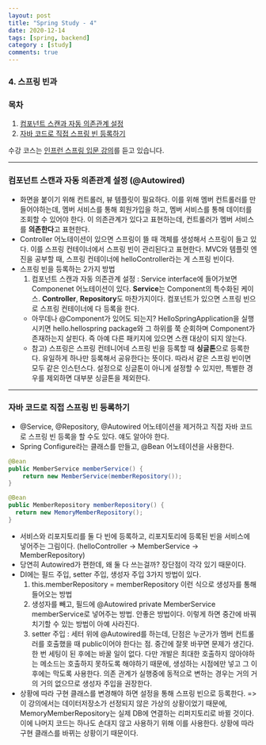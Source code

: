```yaml
---
layout: post
title: "Spring Study - 4"
date: 2020-12-14
tags: [spring, backend]
category : [study]
comments: true
---
```


### 4. 스프링 빈과

### 목차  
1. <a href="#1">컴포넌트 스캔과 자동 의존관계 설정</a>  
2. <a href="#2">자바 코드로 직접 스프링 빈 등록하기</a>

수강 코스는 <a href="https://www.inflearn.com/course/%EC%8A%A4%ED%94%84%EB%A7%81-%EC%9E%85%EB%AC%B8-%EC%8A%A4%ED%94%84%EB%A7%81%EB%B6%80%ED%8A%B8/">인프런 스프링 입문 강의</a>를 듣고 있습니다.  

---
<a name="1"></a>
### 컴포넌트 스캔과 자동 의존관계 설정 (@Autowired)
- 화면을 붙이기 위해 컨트롤러, 뷰 템플릿이 필요하다. 이를 위해 멤버 컨트롤러를 만들어야하는데, 멤버 서비스를 통해 회원가입을 하고, 멤버 서비스를 통해 데이터를 조회할 수 있어야 한다. 이 의존관계가 있다고 표현하는데, 컨트롤러가 멤버 서비스를 **의존한다**고 표현한다.
- Controller 어노테이션이 있으면 스프링이 뜰 때 객체를 생성해서 스프링이 들고 있다. 이를 스프링 컨테이너에서 스프링 빈이 관리된다고 표현한다. MVC와 템플릿 엔진을 공부할 때, 스프링 컨테이너에 helloController라는 게 스프링 빈이다.
- 스프링 빈을 등록하는 2가지 방법
  1. 컴포넌트 스캔과 자동 의존관계 설정 : Service interface에 들어가보면 Componenet 어노테이션이 있다. **Service**는 Component의 특수화된 케이스. **Controller**, **Repository**도 마찬가지이다. 컴포넌트가 있으면 스프링 빈으로 스프링 컨테이너에 다 등록을 한다.
    - 아무데나 @Component가 있어도 되는지? HelloSpringApplication을 실행시키면 hello.hellospring package와 그 하위를 쭉 순회하며 Component가 존재하는지 살핀다. 즉 아예 다른 패키지에 있으면 스캔 대상이 되지 않는다.
    - 참고) 스프링은 스프링 컨테니어네 스프링 빈을 등록할 때 **싱글톤**으로 등록한다. 유일하게 하나만 등록해서 공유한다는 뜻이다. 따라서 같은 스프링 빈이면 모두 같은 인스턴스다. 설정으로 싱글톤이 아니게 설정할 수 있지만, 특별한 경우를 제외하면 대부분 싱글톤을 제외한다.

---
<a name="2"></a>
### 자바 코드로 직접 스프링 빈 등록하기
- @Service, @Repository, @Autowired 어노테이션을 제거하고 직접 자바 코드로 스프링 빈 등록을 할 수도 있다. 얘도 알아야 한다.
- Spring Configure라는 클래스를 만들고, @Bean 어노테이션을 사용한다.

```java
@Bean
public MemberService memberService() {
    return new MemberService(memberRepository());
}

@Bean
public MemberRepository memberRepository() {
  return new MemoryMemberRepository();
}
```

- 서비스와 리포지토리를 둘 다 빈에 등록하고, 리포지토리에 등록된 빈을 서비스에 넣어주는 그림이다. (helloController -> MemberService -> MemberRepository)
- 당연히 Autowired가 편한데, 왜 둘 다 쓰는걸까? 장단점이 각각 있기 때문이다.
- DI에는 필드 주입, setter 주입, 생성자 주입 3가지 방법이 있다.
  1. this.memberRepository = memberRepository 이런 식으로 생성자를 통해 들어오는 방법
  2. 생성자를 빼고, 필드에 @Autowired private MemberService memberService로 넣어주는 방법. 안좋은 방법이다. 이렇게 하면 중간에 바꿔치기할 수 있는 방법이 아예 사라진다.
  3. setter 주입 : 세터 위에 @Autowired를 하는데, 단점은 누군가가 멤버 컨트롤러를 호출했을 때 public이어야 한다는 점. 중간에 잘못 바꾸면 문제가 생긴다. 한 번 세팅이 된 후에는 바꿀 일이 없다. 다만 개발은 최대한 호출하지 않아야하는 메소드는 호출하지 못하도록 해야하기 때문에, 생성하는 시점에만 넣고 그 이후에는 막도록 사용한다. 의존 관계가 실행중에 동적으로 변하는 경우는 거의 거의 거의 없으므로 생성자 주입을 권장한다.
- 상황에 따라 구현 클래스를 변경해야 하면 설정을 통해 스프링 빈으로 등록한다. => 이 강의에서는 데이터저장소가 선정되지 않은 가상의 상황이었기 때문에, MemoryMemberRepository는 실제 DB에 연결하는 리퍼지토리로 바뀔 것이다. 이에 나머지 코드는 하나도 손대지 않고 사용하기 위해 이를 사용한다. 상황에 따라 구현 클래스를 바뀌는 상황이기 때문이다.
